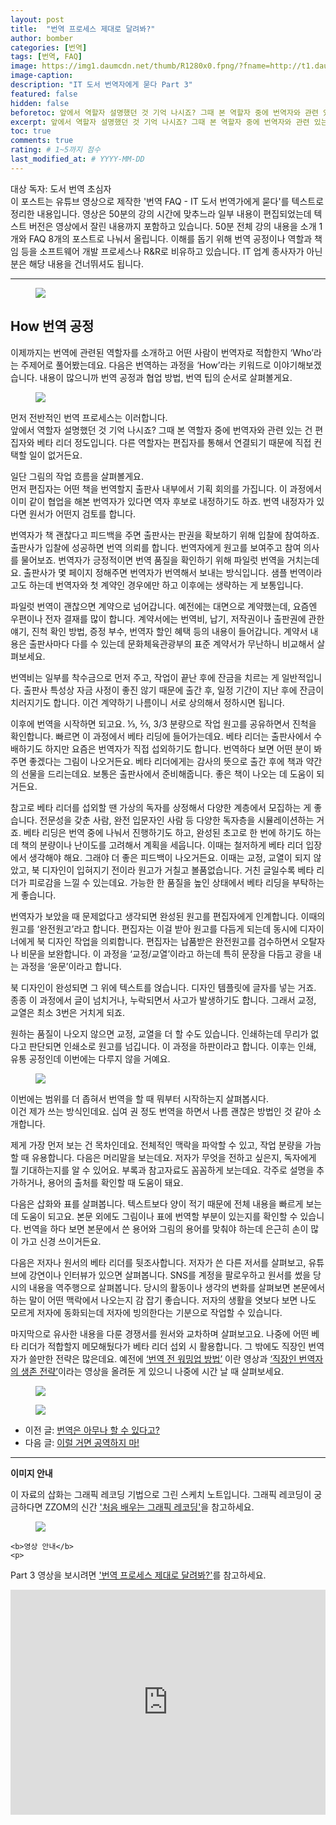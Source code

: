 ```yaml
---
layout: post
title:  "번역 프로세스 제대로 달려봐?"
author: bomber
categories: [번역]
tags: [번역, FAQ]
image: https://img1.daumcdn.net/thumb/R1280x0.fpng/?fname=http://t1.daumcdn.net/brunch/service/user/96Gy/image/JQrwVUEuwbDvcXHnAsTiwLyd9io.png
image-caption: 
description: "IT 도서 번역자에게 묻다 Part 3"
featured: false
hidden: false
beforetoc: 앞에서 역할자 설명했던 것 기억 나시죠? 그때 본 역할자 중에 번역자와 관련 있는 건 편집자와 베타 리더 정도입니다. 다른 역할자는 편집자를 통해서 연결되기 때문에 직접 컨택할 일이 없거든요
excerpt: 앞에서 역할자 설명했던 것 기억 나시죠? 그때 본 역할자 중에 번역자와 관련 있는 건 편집자와 베타 리더 정도입니다. 다른 역할자는 편집자를 통해서 연결되기 때문에 직접 컨택할 일이 없거든요
toc: true
comments: true
rating: # 1~5까지 점수
last_modified_at: # YYYY-MM-DD
---
```



<div class="note">
<p>
대상 독자: 도서 번역 초심자<br/>
이 포스트는 유튜브 영상으로 제작한 '번역 FAQ - IT 도서 번역가에게 묻다'를 텍스트로 정리한 내용입니다. 영상은 50분의 강의 시간에 맞추느라 일부 내용이 편집되었는데 텍스트 버전은 영상에서 잘린 내용까지 포함하고 있습니다. 50분 전체 강의 내용을 소개 1개와 FAQ 8개의 포스트로 나눠서 올립니다. 
이해를 돕기 위해 번역 공정이나 역할과 책임 등을 소프트웨어 개발 프로세스나 R&R로 비유하고 있습니다. IT 업계 종사자가 아닌 분은 해당 내용을 건너뛰셔도 됩니다.
</p>
</div>

<hr/>



<figure>
<img class="large" src="https://img1.daumcdn.net/thumb/R1280x0.fjpg/?fname=http://t1.daumcdn.net/brunch/service/user/96Gy/image/sLLStk96IxYb59IW1Rk0SVcfroY.PNG" alter="">
<figcaption class="center"></figcaption>
</figure>

## How 번역 공정

이제까지는 번역에 관련된 역할자를 소개하고 어떤 사람이 번역자로 적합한지 ‘Who’라는 주제어로 풀어봤는데요. 다음은 번역하는 과정을 ‘How’라는 키워드로 이야기해보겠습니다. 내용이 많으니까 번역 공정과 협업 방법, 번역 팁의 순서로 살펴볼게요.

<figure>
<img class="large" src="https://img1.daumcdn.net/thumb/R1280x0.fjpg/?fname=http://t1.daumcdn.net/brunch/service/user/96Gy/image/D2NxMwXE2Y-bbjBt9JwHOZcfiso.PNG" alter="">
<figcaption class="center"></figcaption>
</figure>
먼저 전반적인 번역 프로세스는 이러합니다.<br/>
앞에서 역할자 설명했던 것 기억 나시죠? 그때 본 역할자 중에 번역자와 관련 있는 건 편집자와 베타 리더 정도입니다. 다른 역할자는 편집자를 통해서 연결되기 때문에 직접 컨택할 일이 없거든요.<br/>

일단 그림의 작업 흐름을 살펴볼게요.<br/>
먼저 편집자는 어떤 책을 번역할지 출판사 내부에서 기획 회의를 가집니다. 이 과정에서 이미 같이 협업을 해본 번역자가 있다면 역자 후보로 내정하기도 하죠. 번역 내정자가 있다면 원서가 어떤지 검토를 합니다.<br/>

번역자가 책 괜찮다고 피드백을 주면 출판사는 판권을 확보하기 위해 입찰에 참여하죠. 출판사가 입찰에 성공하면 번역 의뢰를 합니다. 번역자에게 원고를 보여주고 참여 의사를 물어보죠. 번역자가 긍정적이면 번역 품질을 확인하기 위해 파일럿 번역을 거치는데요. 출판사가 몇 페이지 정해주면 번역자가 번역해서 보내는 방식입니다. 샘플 번역이라고도 하는데 번역자와 첫 계약인 경우에만 하고 이후에는 생략하는 게 보통입니다.<br/>

파일럿 번역이 괜찮으면 계약으로 넘어갑니다. 예전에는 대면으로 계약했는데, 요즘엔 우편이나 전자 결재를 많이 합니다. 계약서에는 번역비, 납기, 저작권이나 출판권에 관한 얘기, 진척 확인 방법, 증정 부수, 번역자 할인 혜택 등의 내용이 들어갑니다. 계약서 내용은 출판사마다 다를 수 있는데 문화체육관광부의 표준 계약서가 무난하니 비교해서 살펴보세요.<br/>

번역비는 일부를 착수금으로 먼저 주고, 작업이 끝난 후에 잔금을 치르는 게 일반적입니다. 출판사 특성상 자금 사정이 좋진 않기 때문에 출간 후, 일정 기간이 지난 후에 잔금이 치러지기도 합니다. 이건 계약하기 나름이니 서로 상의해서 정하시면 됩니다.<br/>

이후에 번역을 시작하면 되고요. ⅓, ⅔, 3/3 분량으로 작업 원고를 공유하면서 진척을 확인합니다. 빠르면 이 과정에서 베타 리딩에 들어가는데요. 베타 리더는 출판사에서 수배하기도 하지만 요즘은 번역자가 직접 섭외하기도 합니다. 번역하다 보면 어떤 분이 봐주면 좋겠다는 그림이 나오거든요. 베타 리더에게는 감사의 뜻으로 출간 후에 책과 약간의 선물을 드리는데요. 보통은 출판사에서 준비해줍니다. 좋은 책이 나오는 데 도움이 되거든요.<br/>

참고로 베타 리더를 섭외할 땐 가상의 독자를 상정해서 다양한 계층에서 모집하는 게 좋습니다. 전문성을 갖춘 사람, 완전 입문자인 사람 등 다양한 독자층을 시뮬레이션하는 거죠. 베타 리딩은 번역 중에 나눠서 진행하기도 하고, 완성된 초고로 한 번에 하기도 하는데 책의 분량이나 난이도를 고려해서 계획을 세웁니다. 이때는 철저하게 베타 리더 입장에서 생각해야 해요. 그래야 더 좋은 피드백이 나오거든요. 이때는 교정, 교열이 되지 않았고, 북 디자인이 입혀지기 전이라 원고가 거칠고 볼품없습니다. 거친 글일수록 베타 리더가 피로감을 느낄 수 있는데요. 가능한 한 품질을 높인 상태에서 베타 리딩을 부탁하는 게 좋습니다.<br/>

번역자가 보았을 때 문제없다고 생각되면 완성된 원고를 편집자에게 인계합니다. 이때의 원고를 ‘완전원고’라고 합니다. 편집자는 이걸 받아 원고를 다듬게 되는데 동시에 디자이너에게 북 디자인 작업을 의뢰합니다. 편집자는 납품받은 완전원고를 검수하면서 오탈자나 비문을 보완합니다. 이 과정을 ‘교정/교열’이라고 하는데 특히 문장을 다듬고 광을 내는 과정을 ‘윤문’이라고 합니다.<br/>

북 디자인이 완성되면 그 위에 텍스트를 얹습니다. 디자인 템플릿에 글자를 넣는 거죠. 종종 이 과정에서 글이 넘치거나, 누락되면서 사고가 발생하기도 합니다. 그래서 교정, 교열은 최소 3번은 거치게 되죠. <br/>

원하는 품질이 나오지 않으면 교정, 교열을 더 할 수도 있습니다. 인쇄하는데 무리가 없다고 판단되면 인쇄소로 원고를 넘깁니다. 이 과정을 하판이라고 합니다. 이후는 인쇄, 유통 공정인데 이번에는 다루지 않을 거예요.



<figure>
<img class="large" src="https://img1.daumcdn.net/thumb/R1280x0.fjpg/?fname=http://t1.daumcdn.net/brunch/service/user/96Gy/image/OAK66IWgwZfII-Z-qdn0rgeuxtA.PNG" alter="">
<figcaption class="center"></figcaption>
</figure>

이번에는 범위를 더 좁혀서 번역을 할 때 뭐부터 시작하는지 살펴봅시다.<br/>
이건 제가 쓰는 방식인데요. 십여 권 정도 번역을 하면서 나름 괜찮은 방법인 것 같아 소개합니다.<br/>

제게 가장 먼저 보는 건 목차인데요. 전체적인 맥락을 파악할 수 있고, 작업 분량을 가늠할 때 유용합니다. 다음은 머리말을 보는데요. 저자가 무엇을 전하고 싶은지, 독자에게 뭘 기대하는지를 알 수 있어요. 부록과 참고자료도 꼼꼼하게 보는데요. 각주로 설명을 추가하거나, 용어의 출처를 확인할 때 도움이 돼요.<br/>


다음은 삽화와 표를 살펴봅니다. 텍스트보다 양이 적기 때문에 전체 내용을 빠르게 보는 데 도움이 되고요. 본문 외에도 그림이나 표에 번역할 부분이 있는지를 확인할 수 있습니다. 번역을 하다 보면 본문에서 쓴 용어와 그림의 용어를 맞춰야 하는데 은근히 손이 많이 가고 신경 쓰이거든요.<br/>

다음은 저자나 원서의 베타 리더를 뒷조사합니다. 저자가 쓴 다른 저서를 살펴보고, 유튜브에 강연이나 인터뷰가 있으면 살펴봅니다. SNS를 계정을 팔로우하고 원서를 썼을 당시의 내용을 역주행으로 살펴봅니다. 당시의 활동이나 생각의 변화를 살펴보면 본문에서 하는 말이 어떤 맥락에서 나오는지 감 잡기 좋습니다. 저자의 생활을 엿보다 보면 나도 모르게 저자에 동화되는데 저자에 빙의한다는 기분으로 작업할 수 있습니다.<br/>

마지막으로 유사한 내용을 다룬 경쟁서를 원서와 교차하며 살펴보고요. 나중에 어떤 베타 리더가 적합할지 메모해뒀다가 베타 리더 섭외 시 활용합니다. 그 밖에도 직장인 번역자가 쓸만한 전략은 많은데요. 예전에 <a href="https://youtu.be/qsYkg47UBt4" target="_blank">‘번역 전 워밍업 방법’</a> 이란 영상과 <a href="https://youtu.be/ibaIH15zkpg" target="_blank">‘직장인 번역자의 생존 전략’</a>이라는 영상을 올려둔 게 있으니 나중에 시간 날 때 살펴보세요.

<figure>
<img class="large" src="https://img1.daumcdn.net/thumb/R1280x0.fpng/?fname=http://t1.daumcdn.net/brunch/service/user/96Gy/image/3q3lrZOZIY2IwivW3LWTw_dttBQ.png" alter="">
<figcaption class="center"></figcaption>
</figure>

<figure>
<img class="large" src="https://img1.daumcdn.net/thumb/R1280x0.fpng/?fname=http://t1.daumcdn.net/brunch/service/user/96Gy/image/yimXjx0ZAV-F98UFNT3NOQHBdxQ.png" alter="">
<figcaption class="center"></figcaption>
</figure>

<ul>
<li>
이전 글: <a href="{{ site.baseurl }}/faq-03-who" target="_blank">번역은 아무나 할 수 있다고?</a>
</li>
<li>
다음 글: <a href="{{ site.baseurl }}/faq-05-how" target="_blank">이럴 거면 공역하지 마!</a>
</li>
</ul>

<hr/>

<div class="note">
    <b>이미지 안내</b>
    <p>
    이 자료의 삽화는 그래픽 레코딩 기법으로 그린 스케치 노트입니다. 그래픽 레코딩이 궁금하다면 ZZOM의 신간 <a href="http://aladin.kr/p/G4zvf" target="_blank">'처음 배우는 그래픽 레코딩'</a>을 참고하세요.
    </p>
    <figure>
    <img class="large" src="https://img1.daumcdn.net/thumb/R1280x0.fpng/?fname=http://t1.daumcdn.net/brunch/service/user/96Gy/image/qqqnmhAWZxfuZ8twG-cVZh5PVkE.png" alter="">
    </figure>

    <b>영상 안내</b>
    <p>
 Part 3 영상을 보시려면 <a href="https://youtu.be/oVLNmYhCihQ" target="_blank">'번역 프로세스 제대로 달려봐?'</a>를 참고하세요.
    </p>
    <iframe style="width:100%;" height="360" src="https://www.youtube.com/embed//qbo3BYutKZk?si=ySy79f8s9MQ3bW5K" frameborder="0" allow="accelerometer; autoplay; clipboard-write; encrypted-media; gyroscope; picture-in-picture; web-share" allowfullscreen></iframe>
</div>